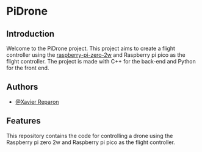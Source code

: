 # PiDrone


## Introduction

Welcome to the PiDrone project. This project aims to create a flight controller using the [raspberry-pi-zero-2w](https://www.raspberrypi.com/products/raspberry-pi-zero-2-w/) and Raspberry pi pico as the flight controller. The project is made with C++ for the back-end and Python for the front end.
## Authors

- [@Xavier Reparon](https://github.com/wooepeke)

## Features

This repository contains the code for controlling a drone using the Raspberry pi zero 2w and Raspberry pi pico as the flight controller.